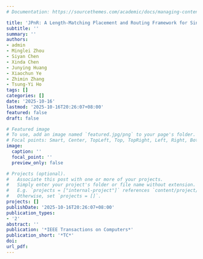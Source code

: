 ```yaml
---
# Documentation: https://sourcethemes.com/academic/docs/managing-content/

title: 'JPnR: A Length-Matching Placement and Routing Framework for Single-Flux-Quantum Circuits'
subtitle: ''
summary: ''
authors:
- admin
- Minglei Zhou
- Siyan Chen
- Xinda Chen
- Junying Huang
- Xiaochun Ye
- Zhimin Zhang
- Tsung-Yi Ho
tags: []
categories: []
date: '2025-10-16'
lastmod: '2025-10-16T20:26:07+08:00'
featured: false
draft: false

# Featured image
# To use, add an image named `featured.jpg/png` to your page's folder.
# Focal points: Smart, Center, TopLeft, Top, TopRight, Left, Right, BottomLeft, Bottom, BottomRight.
image:
  caption: ''
  focal_point: ''
  preview_only: false

# Projects (optional).
#   Associate this post with one or more of your projects.
#   Simply enter your project's folder or file name without extension.
#   E.g. `projects = ["internal-project"]` references `content/project/deep-learning/index.md`.
#   Otherwise, set `projects = []`.
projects: []
publishDate: '2025-10-16T20:26:07+08:00'
publication_types:
- '2'
abstract: ''
publication: '*IEEE Transactions on Computers*'
publication_short: '*TC*'
doi: 
url_pdf: 
---
```

